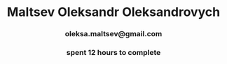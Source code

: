 <h1 align="center">Maltsev Oleksandr Oleksandrovych</h1>
<h3 align="center">oleksa.maltsev@gmail.com</h3>
<h3 align="center">spent 12 hours to complete</h3>
